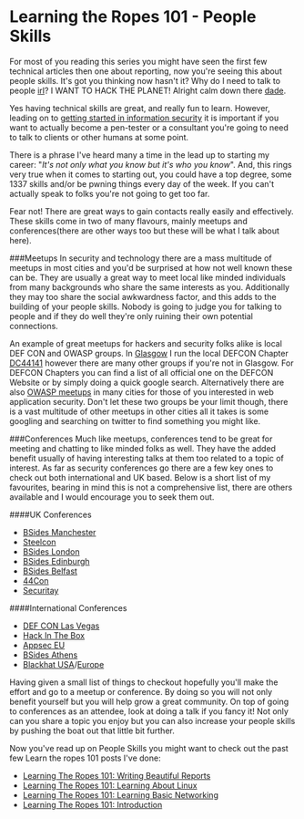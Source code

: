 # Learning the Ropes 101 - People Skills
For most of you reading this series you might have seen the first few technical articles then one about reporting, now you're seeing this about people skills. It's got you thinking now hasn't it? Why do I need to talk to people [irl](https://en.wikipedia.org/wiki/Real_Life)? I WANT TO HACK THE PLANET! Alright calm down there [dade](https://en.wikipedia.org/wiki/Hackers_(film)). 

Yes having technical skills are great, and really fun to learn. However, leading on to [getting started in information security](https://blog.zsec.uk/getting-started-in-infosec/) it is important if you want to actually become a pen-tester or a consultant you're going to need to talk to clients or other humans at some point.

There is a phrase I've heard many a time in the lead up to starting my career: "*It's not only what you know but it's who you know*". And, this rings very true when it comes to starting out, you could have a top degree, some 1337 skills and/or be pwning things every day of the week. If you can't actually speak to folks you're not going to get too far.

Fear not! There are great ways to gain contacts really easily and effectively. These skills come in two of many flavours, mainly meetups and conferences(there are other ways too but these will be what I talk about here).

###Meetups
In security and technology there are a mass multitude of meetups in most cities and you'd be surprised at how not well known these can be. They are usually a great way to meet local like minded individuals from many backgrounds who share the same interests as you. Additionally they may too share the social awkwardness factor, and this adds to the building of your people skills. Nobody is going to judge you for talking to people and if they do well they're only ruining their own potential connections. 

An example of great meetups for hackers and security folks alike is local DEF CON and OWASP groups. In [Glasgow](https://www.meetup.com/Glasgow-Defcon-DC44141/events/233060708/) I run the local DEFCON Chapter [DC44141](https://twitter.com/DC44141) however there are many other groups if you're not in Glasgow. For DEFCON Chapters you can find a list of all official one on the DEFCON Website or by simply doing a quick google search. Alternatively there are also [OWASP meetups](https://www.meetup.com/find/events/?allMeetups=false&keywords=OWASP&radius=Infinity) in many cities for those of you interested in web application security. 
Don't let these two groups be your limit though, there is a vast multitude of other meetups in other cities all it takes is some googling and searching on twitter to find something you might like. 

###Conferences
 Much like meetups, conferences tend to be great for meeting and chatting to like minded folks as well. They have the added benefit usually of having interesting talks at them too related to a topic of interest. As far as security conferences go there are a few key ones to check out both international and UK based. Below is a short list of my favourites, bearing in mind this is not a comprehensive list, there are others available and I would encourage you to seek them out.

####UK Conferences
 * [BSides Manchester](http://www.bsidesmcr.org.uk/)
 * [Steelcon](https://www.steelcon.info/)
 * [BSides London](https://www.securitybsides.org.uk/)
 * [BSides Edinburgh](https://www.bsidesedinburgh.org.uk/)
 * [BSides Belfast](https://bsidesbelfast.org/)
 * [44Con](https://44con.com/)
 * [Securitay](https://securi-tay.co.uk/)

####International Conferences
 * [DEF CON Las Vegas](https://www.defcon.org/)
 * [Hack In The Box](http://www.hitb.org/)
 * [Appsec EU](http://2016.appsec.eu/)
 * [BSides Athens](http://www.bsidesath.gr/)
 * [Blackhat USA](https://www.blackhat.com/)/[Europe](https://www.blackhat.com/eu-16/)
 
Having given a small list of things to checkout hopefully you'll make the effort and go to a meetup or conference. By doing so you will not
only benefit yourself but you will help grow a great community. 
On top of going to conferences as an attendee, look at doing a talk if you
fancy it! Not only can you share a topic you enjoy but you can also increase your people skills by pushing the boat out that little bit
further.

Now you've read up on People Skills you might want to check out the past few Learn the ropes 101 posts I've done:
 
* [Learning The Ropes 101: Writing Beautiful Reports](https://blog.zsec.uk/stay-beautiful-stay-verbose/)
* [Learning The Ropes 101: Learning About Linux](https://blog.zsec.uk/101-os-linux/)
* [Learning The Ropes 101: Learning Basic Networking](https://blog.zsec.uk/101-networking/)
* [Learning The Ropes 101: Introduction](https://blog.zsec.uk/101-intro/)

